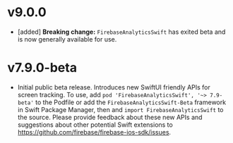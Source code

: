 # v9.0.0
- [added] **Breaking change:** `FirebaseAnalyticsSwift` has exited beta and is
  now generally available for use.

# v7.9.0-beta
- Initial public beta release. Introduces new SwiftUI friendly APIs for
  screen tracking. To use, add `pod 'FirebaseAnalyticsSwift', '~> 7.9-beta'` to the Podfile or
  add the `FirebaseAnalyticsSwift-Beta` framework in Swift Package Manager, then
  and `import FirebaseAnalyticsSwift` to the source. Please provide feedback about
  these new APIs and suggestions about other potential Swift extensions to
  https://github.com/firebase/firebase-ios-sdk/issues.
